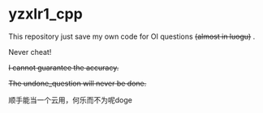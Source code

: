# yzxlr1_cpp
This repository just save my own code for OI questions ~~(almost in luogu)~~ .

Never cheat!

~~I cannot guarantee the accuracy.~~

~~The undone_question will never be done.~~

顺手能当一个云用，何乐而不为呢doge
